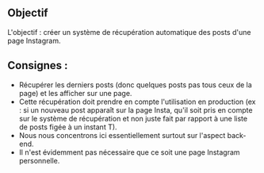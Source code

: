 ## Objectif

L'objectif : créer un système de récupération automatique des posts d'une page Instagram.

## Consignes :
- Récupérer les derniers posts (donc quelques posts pas tous ceux de la page) et les afficher sur une page.
- Cette récupération doit prendre en compte l'utilisation en production (ex : si un nouveau post apparaît sur la page Insta, qu'il soit pris en compte sur le système de récupération et non juste fait par rapport à une liste de posts figée à un instant T).
- Nous nous concentrons ici essentiellement surtout sur l'aspect back-end.
- Il n'est évidemment pas nécessaire que ce soit une page Instagram personnelle.
